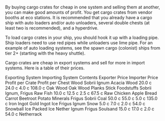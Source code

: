 By buying cargo crates for cheap in one system and selling them at another, you can make good amounts of profit. You get cargo crates from vendor booths at eco stations. It is recommended that you already have a cargo ship with auto loaders and/or auto unloaders, several double chests (at least two is recommended), and a hyperdrive.

To load cargo crates in your ship, you should hook it up with a loading pipe. Ship loaders need to use red pipes while unloaders use lime pipe. For an example of auto loading systems, see the spawn cargo (colonist) ships from tier 2+ (starting with the heavy shuttle).

Cargo crates are cheap in export systems and sell for more in import systems. Here is a table of their prices.

Exporting System	Importing System	Contents	Exporter Price	Importer Price	Profit per Crate	Profit per Chest
Wood	Sobrii	Ignum	Acacia Wood	20.0 c	24.0 c	4.0 c	108.0 c
Oak Wood
Oak Wood Planks
Stick
Foodstuffs	Sobrii	Ignum, Frigus	Raw Fish	10.0 c	12.5 c	2.5 c	67.5 c
Raw Chicken
Apple
Bread
Carrot
Beetroot
Potato
Minerals	Frigus	Sobrii	Coal	50.0 c	55.0 c	5.0 c	135.0 c
Iron Ingot
Gold Ingot
Ice	Frigus	Ignum	Snow	5.0 c	7.0 c	2.0 c	54.0 c
Snowball
Ice
Packed Ice
Nether	Ignum	Frigus	Soulsand	15.0 c	17.0 c	2.0 c	54.0 c
Netherrack
